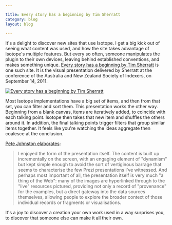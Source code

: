 ```yaml
---

title: Every story has a beginning by Tim Sherratt
category: blog
layout: blog

---
```


It's a delight to discover new sites that use Isotope. I get a big kick out of seeing what content was used, and how the site takes advantage of Isotope's multiple features. But every so often, someone manipulates the plugin to their own devices, leaving behind established conventions, and makes something unique. [Every story has a beginning by Tim Sherratt](http://wraggelabs.com/shed/presentations/anzsi/) is one such site. It is the visual presentation delivered by Sherratt at the conference of the Australia and New Zealand Society of Indexers, on September 14, 2011.

[![Every story has a beginning by Tim Sherratt](http://i.imgur.com/YG77d.jpg)](http://wraggelabs.com/shed/presentations/anzsi/)

Most Isotope implementations have a big set of items, and then from that set, you can filter and sort them. This presentation works the other way. Beginning from a blank canvas, items are iteratively added, to coincide with each talking point. Isotope then takes that new item and shuffles the others around it. In addition, the final talking points trigger filters that group similar items together. It feels like you're watching the ideas aggregate then coalesce at the conclusion.

[Pete Johnston elaborates](http://efoundations.typepad.com/efoundations/2011/10/storytelling-archives-and-linked-data.html):

> I enjoyed the form of the presentation itself. The content is built up incrementally on the screen, with an engaging element of "dynamism" but kept simple enough to avoid the sort of vertiginous barrage that seems to characterise the few Prezi presentations I've witnessed. And perhaps most important of all, the presentation itself is very much "a thing of the Web": many of the images are hyperlinked through to the "live" resources pictured, providing not only a record of "provenance" for the examples, but a direct gateway into the data sources themselves, allowing people to explore the broader context of those individual records or fragments or visualisations.

It's a joy to discover a creation your own work used in a way surprises you, to discover that someone else can make it all their own.